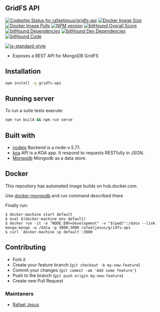 ## GridFS API

[ ![Codeship Status for rafaeljesus/gridfs-api](https://codeship.com/projects/79578d40-8337-0133-c7cc-2e117485f168/status?branch=master)](https://codeship.com/projects/121751)
[![Docker Image Size](https://img.shields.io/imagelayers/image-size/rafaeljesus/gridfs-api/latest.svg)](https://hub.docker.com/r/rafaeljesus/gridfs-api/)
[![Docker Image Pulls](https://img.shields.io/docker/pulls/rafaeljesus/gridfs-api.svg)](https://hub.docker.com/r/rafaeljesus/gridfs-api/) 
[![NPM version](http://img.shields.io/npm/v/gridfs-api.svg)](https://www.npmjs.org/package/gridfs-api)
[![bitHound Overall Score](https://www.bithound.io/github/rafaeljesus/gridfs-api/badges/score.svg)](https://www.bithound.io/github/rafaeljesus/gridfs-api)
[![bitHound Dependencies](https://www.bithound.io/github/rafaeljesus/gridfs-api/badges/dependencies.svg)](https://www.bithound.io/github/rafaeljesus/gridfs-api/master/dependencies/npm)
[![bitHound Dev Dependencies](https://www.bithound.io/github/rafaeljesus/gridfs-api/badges/devDependencies.svg)](https://www.bithound.io/github/rafaeljesus/gridfs-api/master/dependencies/npm)
[![bitHound Code](https://www.bithound.io/github/rafaeljesus/gridfs-api/badges/code.svg)](https://www.bithound.io/github/rafaeljesus/gridfs-api)

[![js-standard-style](https://cdn.rawgit.com/feross/standard/master/badge.svg)](https://github.com/rafaeljesus/gridfs-api)

* Exposes a REST API for MongoDB GridFS

## Installation
```bash
npm install -g gridfs-api
```

## Running server
To run a suite tests execute:
```bash
npm run build && npm run serve
```

## Built with
- [nodejs](https://https://nodejs.org) Backend is a node-v.5.7.1.
- [koa](http://koajs.com) API is a KOA app. It respond to requests RESTfully in JSON.
- [Mongodb](https://www.mongodb.com) Mongodb as a data store.

## Docker
This repository has automated image builds on hub.docker.com.

Use [docker-mongodb](https://github.com/rafaeljesus/docker-mongodb) and run command described there

Finally run:
```
$ docker-machine start default
$ eval $(docker-machine env default)
$ docker run -it -e "NODE_ENV=development" -v "$(pwd)":/data --link mongo:mongo -w /data -p 3000:3000 rafaeljesus/gridfs-api
$ curl `docker-machine ip default`:3000
```

## Contributing
- Fork it
- Create your feature branch (`git checkout -b my-new-feature`)
- Commit your changes (`git commit -am 'Add some feature'`)
- Push to the branch (`git push origin my-new-feature`)
- Create new Pull Request

### Maintaners

* [Rafael Jesus](https://github.com/rafaeljesus)
